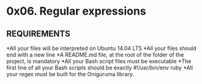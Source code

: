 # 0x06. Regular expressions

## REQUIREMENTS   

 *All your files will be interpreted on Ubuntu 14.04 LTS
 *All your files should end with a new line
 *A README.md file, at the root of the folder of the project, is mandatory
 *All your Bash script files must be executable
 *The first line of all your Bash scripts should be exactly #!/usr/bin/env ruby
 *All your regex must be built for the Oniguruma library.
